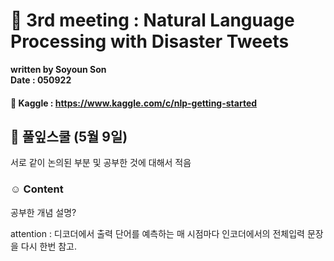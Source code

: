 # 🌋 3rd meeting : Natural Language Processing with Disaster Tweets 

**written by Soyoun Son**         
**Date : 050922**

#### 🦆 Kaggle : https://www.kaggle.com/c/nlp-getting-started

## 🌱 풀잎스쿨 (5월 9일) 

서로 같이 논의된 부분 및 공부한 것에 대해서 적음

### ☺︎ Content

공부한 개념 설명? 

attention : 디코더에서 출력 단어를 예측하는 매 시점마다 인코더에서의 전체입력 문장을 다시 한번 참고.


